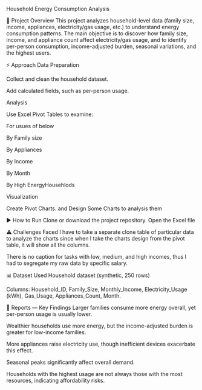 Household Energy Consumption Analysis


📌 Project Overview
This project analyzes household-level data (family size, income, appliances, electricity/gas usage, etc.) to understand energy consumption patterns. The main objective is to discover how family size, income, and appliance count affect electricity/gas usage, and to identify per-person consumption, income-adjusted burden, seasonal variations, and the highest users.

⚡ Approach
Data Preparation

Collect and clean the household dataset.

Add calculated fields, such as per-person usage.

Analysis

Use Excel Pivot Tables to examine:

For usues of below

By Family size

By Appliances

By Income

By Month

By High EnergyHousehlods

Visualization

Create Pivot Charts.
and Design Some Charts to analysis them

▶️ How to Run
Clone or download the project repository.
Open the Excel file 

⚠️ Challenges Faced
I have to take a separate clone table of particular data to analyze the charts since when I take the charts design from the pivot table, it will show all the columns.  

There is no caption for tasks with low, medium, and high incomes, thus I had to segregate my raw data by specific salary.

📊 Dataset Used
Household dataset (synthetic, 250 rows)

Columns: Household_ID, Family_Size, Monthly_Income, Electricity_Usage (kWh), Gas_Usage, Appliances_Count, Month.

📑 Reports — Key Findings
Larger families consume more energy overall, yet per-person usage is usually lower.

Wealthier households use more energy, but the income-adjusted burden is greater for low-income families.

More appliances raise electricity use, though inefficient devices exacerbate this effect.

Seasonal peaks significantly affect overall demand.

Households with the highest usage are not always those with the most resources, indicating affordability risks.
